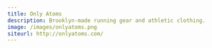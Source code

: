 ```yaml
---
title: Only Atoms
description: Brooklyn-made running gear and athletic clothing.
image: /images/onlyatoms.png
siteurl: http://onlyatoms.com/
---
```

